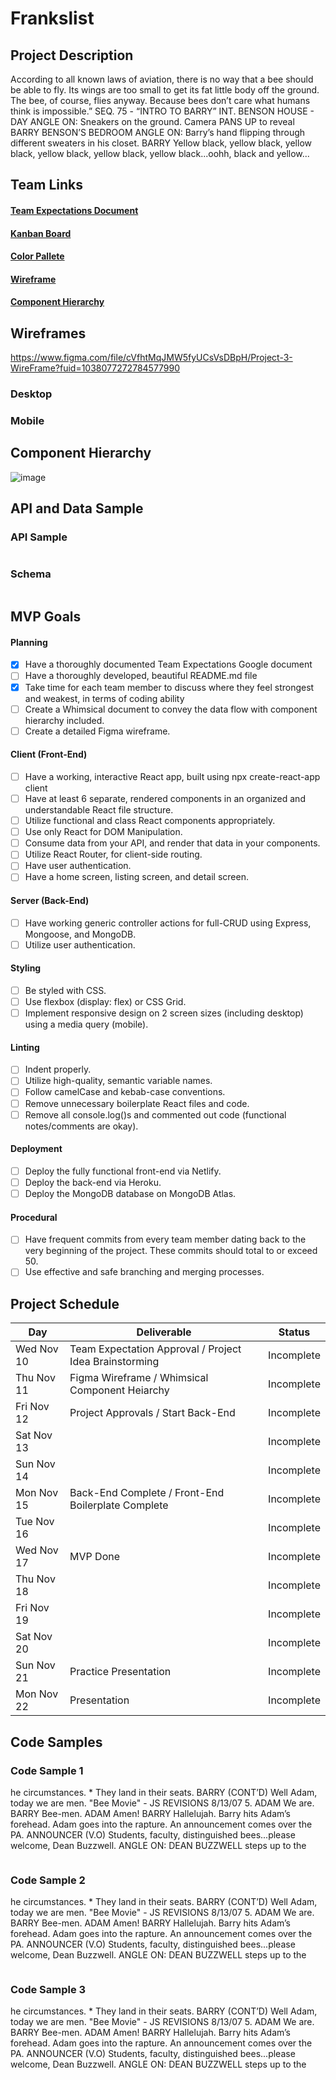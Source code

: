 # Frankslist

## Project Description

According to all known laws of aviation, there is no way that a bee should be able to fly. Its wings are too small to get its fat little body off the ground. The bee, of course, flies anyway. Because bees don’t care what humans think is impossible.” SEQ. 75 - “INTRO TO BARRY” INT. BENSON HOUSE - DAY ANGLE ON: Sneakers on the ground. Camera PANS UP to reveal BARRY BENSON’S BEDROOM ANGLE ON: Barry’s hand flipping through different sweaters in his closet. BARRY Yellow black, yellow black, yellow black, yellow black, yellow black, yellow black...oohh, black and yellow...

## Team Links

#### [Team Expectations Document](https://docs.google.com/document/d/1lDEXQ5Pm8ikYYdFSdEGdje6UNx6RS4BT0ljwfC3IXt4/edit)

#### [Kanban Board](https://trello.com/b/0nZGq3K3/tasks#)

#### [Color Pallete](https://coolors.co/ccd5ae-e9edc9-fefae0-faedcd-d4a373-f9d150-f6c117)

#### [Wireframe](https://www.figma.com/file/cVfhtMqJMW5fyUCsVsDBpH/frankslist---WireFrame?node-id=0%3A1)

#### [Component Hierarchy](https://whimsical.com/project-3-component-hierarchy-GCXHbyVzbsU1NDhVJqskgQ)

## Wireframes

https://www.figma.com/file/cVfhtMqJMW5fyUCsVsDBpH/Project-3-WireFrame?fuid=1038077272784577990

### Desktop

### Mobile

## Component Hierarchy

![image](https://user-images.githubusercontent.com/89525025/141490261-ff4d7378-bdd3-40ac-ab7a-f29964f5f168.png)

## API and Data Sample

### API Sample

```

```

### Schema

```

```

## MVP Goals

#### Planning

- [x] Have a thoroughly documented Team Expectations Google document
- [ ] Have a thoroughly developed, beautiful README.md file
- [x] Take time for each team member to discuss where they feel strongest and weakest, in terms of coding ability
- [ ] Create a Whimsical document to convey the data flow with component hierarchy included.
- [ ] Create a detailed Figma wireframe.

#### Client (Front-End)

- [ ] Have a working, interactive React app, built using npx create-react-app client
- [ ] Have at least 6 separate, rendered components in an organized and understandable React file structure.
- [ ] Utilize functional and class React components appropriately.
- [ ] Use only React for DOM Manipulation.
- [ ] Consume data from your API, and render that data in your components.
- [ ] Utilize React Router, for client-side routing.
- [ ] Have user authentication.
- [ ] Have a home screen, listing screen, and detail screen.

#### Server (Back-End)

- [ ] Have working generic controller actions for full-CRUD using Express, Mongoose, and MongoDB.
- [ ] Utilize user authentication.

#### Styling

- [ ] Be styled with CSS.
- [ ] Use flexbox (display: flex) or CSS Grid.
- [ ] Implement responsive design on 2 screen sizes (including desktop) using a media query (mobile).

#### Linting

- [ ] Indent properly.
- [ ] Utilize high-quality, semantic variable names.
- [ ] Follow camelCase and kebab-case conventions.
- [ ] Remove unnecessary boilerplate React files and code.
- [ ] Remove all console.log()s and commented out code (functional notes/comments are okay).

#### Deployment

- [ ] Deploy the fully functional front-end via Netlify.
- [ ] Deploy the back-end via Heroku.
- [ ] Deploy the MongoDB database on MongoDB Atlas.

#### Procedural

- [ ] Have frequent commits from every team member dating back to the very beginning of the project. These commits should total to or exceed 50.
- [ ] Use effective and safe branching and merging processes.

## Project Schedule

|  Day | Deliverable | Status
|---|---|---|
|Wed Nov 10| Team Expectation Approval / Project Idea Brainstorming | Incomplete
|Thu Nov 11| Figma Wireframe / Whimsical Component Heiarchy | Incomplete
|Fri Nov 12| Project Approvals / Start Back-End | Incomplete
|Sat Nov 13|  | Incomplete
|Sun Nov 14|  | Incomplete
|Mon Nov 15| Back-End Complete / Front-End Boilerplate Complete | Incomplete
|Tue Nov 16|  | Incomplete
|Wed Nov 17| MVP Done | Incomplete
|Thu Nov 18|  | Incomplete
|Fri Nov 19|  | Incomplete
|Sat Nov 20|  | Incomplete
|Sun Nov 21| Practice Presentation | Incomplete
|Mon Nov 22| Presentation | Incomplete

## Code Samples

### Code Sample 1

he circumstances. * They land in their seats. BARRY (CONT’D) Well Adam, today we are men. "Bee Movie" - JS REVISIONS 8/13/07 5. ADAM We are. BARRY Bee-men. ADAM Amen! BARRY Hallelujah. Barry hits Adam’s forehead. Adam goes into the rapture. An announcement comes over the PA. ANNOUNCER (V.O) Students, faculty, distinguished bees...please welcome, Dean Buzzwell. ANGLE ON: DEAN BUZZWELL steps up to the 

```

```

### Code Sample 2

he circumstances. * They land in their seats. BARRY (CONT’D) Well Adam, today we are men. "Bee Movie" - JS REVISIONS 8/13/07 5. ADAM We are. BARRY Bee-men. ADAM Amen! BARRY Hallelujah. Barry hits Adam’s forehead. Adam goes into the rapture. An announcement comes over the PA. ANNOUNCER (V.O) Students, faculty, distinguished bees...please welcome, Dean Buzzwell. ANGLE ON: DEAN BUZZWELL steps up to the 

```

```

### Code Sample 3

he circumstances. * They land in their seats. BARRY (CONT’D) Well Adam, today we are men. "Bee Movie" - JS REVISIONS 8/13/07 5. ADAM We are. BARRY Bee-men. ADAM Amen! BARRY Hallelujah. Barry hits Adam’s forehead. Adam goes into the rapture. An announcement comes over the PA. ANNOUNCER (V.O) Students, faculty, distinguished bees...please welcome, Dean Buzzwell. ANGLE ON: DEAN BUZZWELL steps up to the 

```

```
